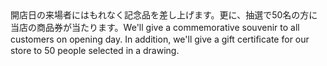 <tr><td>開店日の来場者にはもれなく記念品を差し上げます。更に、抽選で50名の方に当店の商品券が当たります。<td><tr><tr><td>We'll give a commemorative souvenir to all customers on opening day. In addition, we'll give a gift certiﬁcate for our store to 50 people selected in a drawing.<td><tr></table>

